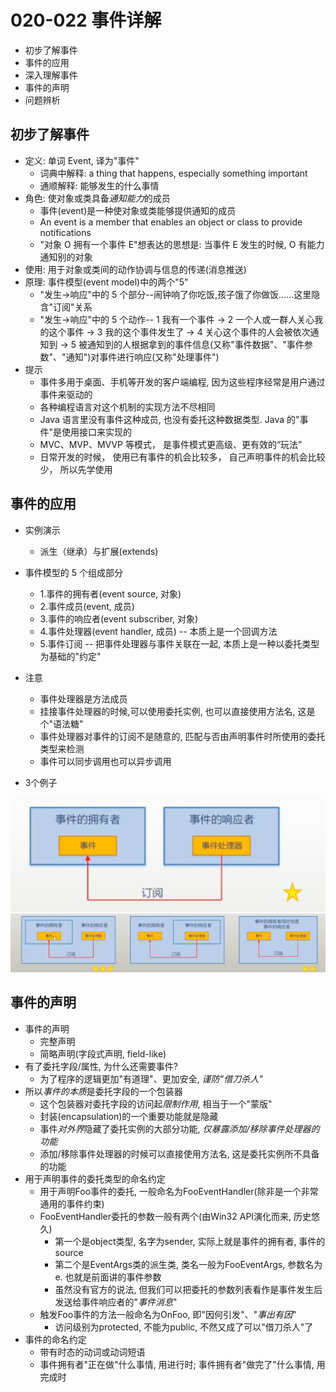 # 020-022 事件详解

- 初步了解事件
- 事件的应用
- 深入理解事件
- 事件的声明
- 问题辨析

## 初步了解事件

- 定义: 单词 Event, 译为"事件"
  - 词典中解释: a thing that happens, especially something important
  - 通顺解释: 能够发生的什么事情
- 角色: 使对象或类具备*通知能力*的成员
  - 事件(event)是一种使对象或类能够提供通知的成员
  - An event is a member that enables an object or class to provide notifications
  - "对象 O 拥有一个事件 E"想表达的思想是: 当事件 E 发生的时候, O 有能力通知别的对象
- 使用: 用于对象或类间的动作协调与信息的传递(消息推送)
- 原理: 事件模型(event model)中的两个"5"
  - "发生->响应"中的 5 个部分--闹钟响了你吃饭,孩子饿了你做饭......这里隐含"订阅"关系
  - "发生->响应"中的 5 个动作-- 1 我有一个事件 -> 2 一个人或一群人关心我的这个事件 -> 3 我的这个事件发生了 -> 4 关心这个事件的人会被依次通知到 -> 5 被通知到的人根据拿到的事件信息(又称"事件数据"、"事件参数"、"通知")对事件进行响应(又称"处理事件")
- 提示
  - 事件多用于桌面、手机等开发的客户端编程, 因为这些程序经常是用户通过事件来驱动的
  - 各种编程语言对这个机制的实现方法不尽相同
  - Java 语言里没有事件这种成员, 也没有委托这种数据类型. Java 的"事件"是使用接口来实现的
  - MVC、MVP、MVVP 等模式， 是事件模式更高级、更有效的“玩法”
  - 日常开发的时候， 使用已有事件的机会比较多， 自己声明事件的机会比较少， 所以先学使用

## 事件的应用

- 实例演示
  - 派生（继承）与扩展(extends)
- 事件模型的 5 个组成部分
  - 1.事件的拥有者(event source, 对象)
  - 2.事件成员(event, 成员)
  - 3.事件的响应者(event subscriber, 对象)
  - 4.事件处理器(event handler, 成员) -- 本质上是一个回调方法
  - 5.事件订阅 -- 把事件处理器与事件关联在一起, 本质上是一种以委托类型为基础的"约定"
- 注意
  - 事件处理器是方法成员
  - 挂接事件处理器的时候,可以使用委托实例, 也可以直接使用方法名, 这是个"语法糖"
  - 事件处理器对事件的订阅不是随意的, 匹配与否由声明事件时所使用的委托类型来检测
  - 事件可以同步调用也可以异步调用

- 3个例子

![1](./img/1.png)
![2](./img/2.png)

## 事件的声明

- 事件的声明
  - 完整声明
  - 简略声明(字段式声明, field-like)
- 有了委托字段/属性, 为什么还需要事件?
  - 为了程序的逻辑更加"有道理"、更加安全, *谨防"借刀杀人"*
- 所以*事件的本质*是委托字段的一个包装器
  - 这个包装器对委托字段的访问起*限制作用*, 相当于一个"蒙版"
  - 封装(encapsulation)的一个重要功能就是隐藏
  - 事件*对外界*隐藏了委托实例的大部分功能, *仅暴露添加/移除事件处理器的功能*
  - 添加/移除事件处理器的时候可以直接使用方法名, 这是委托实例所不具备的功能
- 用于声明事件的委托类型的命名约定
  - 用于声明Foo事件的委托, 一般命名为FooEventHandler(除非是一个非常通用的事件约束)
  - FooEventHandler委托的参数一般有两个(由Win32 API演化而来, 历史悠久)
    - 第一个是object类型, 名字为sender, 实际上就是事件的拥有者, 事件的source
    - 第二个是EventArgs类的派生类, 类名一般为FooEventArgs, 参数名为e. 也就是前面讲的事件参数
    - 虽然没有官方的说法, 但我们可以把委托的参数列表看作是事件发生后发送给事件响应者的"*事件消息*"
  - 触发Foo事件的方法一般命名为OnFoo, 即"因何引发"、"*事出有因*"
    - 访问级别为protected, 不能为public, 不然又成了可以"借刀杀人"了
- 事件的命名约定
  - 带有时态的动词或动词短语
  - 事件拥有者"正在做"什么事情, 用进行时; 事件拥有者"做完了"什么事情, 用完成时
  